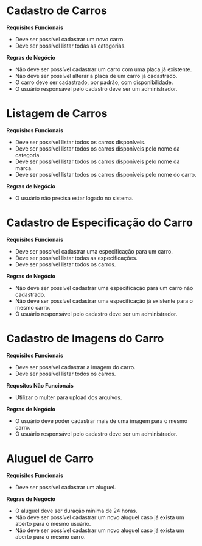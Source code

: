 # Cadastro de Carros

**Requisitos Funcionais**
- Deve ser possível cadastrar um novo carro.
- Deve ser possível listar todas as categorias.


**Regras de Negócio**
- Não deve ser possível cadastrar um carro com uma placa já existente.
- Não deve ser possível alterar a placa de um carro já cadastrado.
- O carro deve ser cadastrado, por padrão, com disponibilidade.
- O usuário responsável pelo cadastro deve ser um administrador.

# Listagem de Carros

**Requisitos Funcionais**
- Deve ser possível listar todos os carros disponíveis.
- Deve ser possível listar todos os carros disponíveis pelo nome da categoria.
- Deve ser possível listar todos os carros disponíveis pelo nome da marca.
- Deve ser possível listar todos os carros disponíveis pelo nome do carro.


**Regras de Negócio**
- O usuário não precisa estar logado no sistema.

# Cadastro de Especificação do Carro
**Requisitos Funcionais**
- Deve ser possível cadastrar uma especificação para um carro.
- Deve ser possível listar todas as especificações.
- Deve ser possível listar todos os carros.


**Regras de Negócio**
- Não deve ser possível cadastrar uma especificação para um carro não cadastrado.
- Não deve ser possível cadastrar uma especificação já existente para o mesmo carro.
- O usuário responsável pelo cadastro deve ser um administrador.

# Cadastro de Imagens do Carro

**Requisitos Funcionais**
- Deve ser possível cadastrar a imagem do carro.
- Deve ser possível listar todos os carros.

**Requsitos Não Funcionais**
- Utilizar o multer para upload dos arquivos.

**Regras de Negócio**
- O usuário deve poder cadastrar mais de uma imagem para o mesmo carro.
- O usuário responsável pelo cadastro deve ser um administrador.

# Aluguel de Carro

**Requisitos Funcionais**
- Deve ser possível cadastrar um aluguel.

**Regras de Negócio**
- O aluguel deve ser duração mínima de 24 horas.
- Não deve ser possível cadastrar um novo aluguel caso já exista um aberto para o mesmo usuário.
- Não deve ser possível cadastrar um novo aluguel caso já exista um aberto para o mesmo carro.
